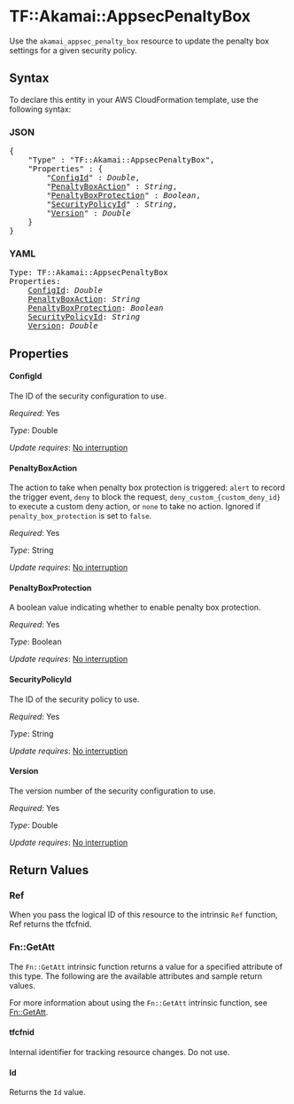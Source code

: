 # TF::Akamai::AppsecPenaltyBox

Use the `akamai_appsec_penalty_box` resource to update the penalty box settings for a given security policy.

## Syntax

To declare this entity in your AWS CloudFormation template, use the following syntax:

### JSON

<pre>
{
    "Type" : "TF::Akamai::AppsecPenaltyBox",
    "Properties" : {
        "<a href="#configid" title="ConfigId">ConfigId</a>" : <i>Double</i>,
        "<a href="#penaltyboxaction" title="PenaltyBoxAction">PenaltyBoxAction</a>" : <i>String</i>,
        "<a href="#penaltyboxprotection" title="PenaltyBoxProtection">PenaltyBoxProtection</a>" : <i>Boolean</i>,
        "<a href="#securitypolicyid" title="SecurityPolicyId">SecurityPolicyId</a>" : <i>String</i>,
        "<a href="#version" title="Version">Version</a>" : <i>Double</i>
    }
}
</pre>

### YAML

<pre>
Type: TF::Akamai::AppsecPenaltyBox
Properties:
    <a href="#configid" title="ConfigId">ConfigId</a>: <i>Double</i>
    <a href="#penaltyboxaction" title="PenaltyBoxAction">PenaltyBoxAction</a>: <i>String</i>
    <a href="#penaltyboxprotection" title="PenaltyBoxProtection">PenaltyBoxProtection</a>: <i>Boolean</i>
    <a href="#securitypolicyid" title="SecurityPolicyId">SecurityPolicyId</a>: <i>String</i>
    <a href="#version" title="Version">Version</a>: <i>Double</i>
</pre>

## Properties

#### ConfigId

The ID of the security configuration to use.

_Required_: Yes

_Type_: Double

_Update requires_: [No interruption](https://docs.aws.amazon.com/AWSCloudFormation/latest/UserGuide/using-cfn-updating-stacks-update-behaviors.html#update-no-interrupt)

#### PenaltyBoxAction

The action to take when penalty box protection is triggered: `alert` to record the trigger event, `deny` to block the request, `deny_custom_{custom_deny_id}` to execute a custom deny action, or `none` to take no action. Ignored if `penalty_box_protection` is set to `false`.

_Required_: Yes

_Type_: String

_Update requires_: [No interruption](https://docs.aws.amazon.com/AWSCloudFormation/latest/UserGuide/using-cfn-updating-stacks-update-behaviors.html#update-no-interrupt)

#### PenaltyBoxProtection

A boolean value indicating whether to enable penalty box protection.

_Required_: Yes

_Type_: Boolean

_Update requires_: [No interruption](https://docs.aws.amazon.com/AWSCloudFormation/latest/UserGuide/using-cfn-updating-stacks-update-behaviors.html#update-no-interrupt)

#### SecurityPolicyId

The ID of the security policy to use.

_Required_: Yes

_Type_: String

_Update requires_: [No interruption](https://docs.aws.amazon.com/AWSCloudFormation/latest/UserGuide/using-cfn-updating-stacks-update-behaviors.html#update-no-interrupt)

#### Version

The version number of the security configuration to use.

_Required_: Yes

_Type_: Double

_Update requires_: [No interruption](https://docs.aws.amazon.com/AWSCloudFormation/latest/UserGuide/using-cfn-updating-stacks-update-behaviors.html#update-no-interrupt)

## Return Values

### Ref

When you pass the logical ID of this resource to the intrinsic `Ref` function, Ref returns the tfcfnid.

### Fn::GetAtt

The `Fn::GetAtt` intrinsic function returns a value for a specified attribute of this type. The following are the available attributes and sample return values.

For more information about using the `Fn::GetAtt` intrinsic function, see [Fn::GetAtt](https://docs.aws.amazon.com/AWSCloudFormation/latest/UserGuide/intrinsic-function-reference-getatt.html).

#### tfcfnid

Internal identifier for tracking resource changes. Do not use.

#### Id

Returns the <code>Id</code> value.

